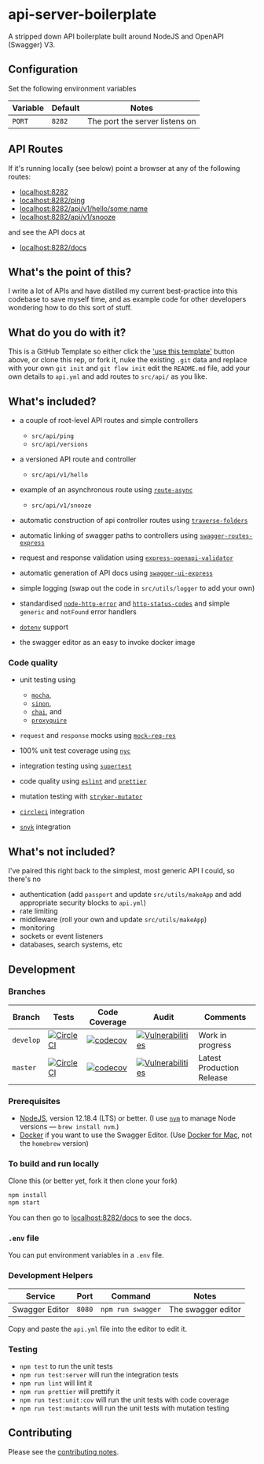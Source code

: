 # api-server-boilerplate

A stripped down API boilerplate built around NodeJS and OpenAPI (Swagger) V3.

## Configuration

Set the following environment variables

| Variable | Default | Notes                          |
| -------- | ------- | ------------------------------ |
| `PORT`   | `8282`  | The port the server listens on |

## API Routes

If it's running locally (see below) point a browser at any of the following routes:

- [localhost:8282](http://127.0.0.1:8282)
- [localhost:8282/ping](http://127.0.0.1:8282/ping)
- [localhost:8282/api/v1/hello/some name](http://127.0.0.1:8282/api/v1/hello/some%20name)
- [localhost:8282/api/v1/snooze](http://127.0.0.1:8282/api/v1/snooze)

and see the API docs at

- [localhost:8282/docs](http://127.0.0.1:8282/docs)

## What's the point of this?

I write a lot of APIs and have distilled my current best-practice into this codebase to save myself time, and as example code for other developers wondering how to do this sort of stuff.

## What do you do with it?

This is a GitHub Template so either click the ['use this template'](https://github.com/davesag/api-server-boilerplate/generate) button above, or clone this rep, or fork it, nuke the existing `.git` data and replace with your own `git init` and `git flow init` edit the `README.md` file, add your own details to `api.yml` and add routes to `src/api/` as you like.

## What's included?

- a couple of root-level API routes and simple controllers

  - `src/api/ping`
  - `src/api/versions`

- a versioned API route and controller

  - `src/api/v1/hello`

- example of an asynchronous route using [`route-async`](https://github.com/davesag/route-async)

  - `src/api/v1/snooze`

- automatic construction of api controller routes using [`traverse-folders`](https://github.com/davesag/traverse-folders)
- automatic linking of swagger paths to controllers using [`swagger-routes-express`](https://github.com/davesag/swagger-routes-express)
- request and response validation using [`express-openapi-validator`](https://github.com/cdimascio/express-openapi-validator)
- automatic generation of API docs using [`swagger-ui-express`](https://github.com/scottie1984/swagger-ui-express)
- simple logging (swap out the code in `src/utils/logger` to add your own)
- standardised [`node-http-error`](https://github.com/carsondarling/node-http-error) and [`http-status-codes`](https://github.com/prettymuchbryce/http-status-codes) and simple `generic` and `notFound` error handlers
- [`dotenv`](https://github.com/motdotla/dotenv) support
- the swagger editor as an easy to invoke docker image

### Code quality

- unit testing using

  - [`mocha`](https://mochajs.org),
  - [`sinon`](https://sinonjs.org),
  - [`chai`](https://www.chaijs.com), and
  - [`proxyquire`](https://github.com/thlorenz/proxyquire)

- `request` and `response` mocks using [`mock-req-res`](https://github.com/davesag/mock-req-res)
- 100% unit test coverage using [`nyc`](https://github.com/istanbuljs/nyc)
- integration testing using [`supertest`](https://github.com/visionmedia/supertest)
- code quality using [`eslint`](https://eslint.org) and [`prettier`](https://prettier.io)
- mutation testing with [`stryker-mutator`](https://stryker-mutator.io)
- [`circleci`](https://circleci.com) integration
- [`snyk`](https://snyk.io) integration

## What's not included?

I've paired this right back to the simplest, most generic API I could, so there's no

- authentication (add `passport` and update `src/utils/makeApp` and add appropriate security blocks to `api.yml`)
- rate limiting
- middleware (roll your own and update `src/utils/makeApp`)
- monitoring
- sockets or event listeners
- databases, search systems, etc

## Development

### Branches

<!-- prettier-ignore -->
| Branch | Tests | Code Coverage | Audit | Comments |
| ------ | ----- | ------------- | ----- | -------- |
| `develop` | [![CircleCI](https://circleci.com/gh/davesag/api-server-boilerplate/tree/develop.svg?style=svg)](https://circleci.com/gh/davesag/api-server-boilerplate/tree/develop) | [![codecov](https://codecov.io/gh/davesag/api-server-boilerplate/branch/develop/graph/badge.svg)](https://codecov.io/gh/davesag/api-server-boilerplate) | [![Vulnerabilities](https://snyk.io/test/github/davesag/api-server-boilerplate/develop/badge.svg)](https://snyk.io/test/github/davesag/api-server-boilerplate/develop) | Work in progress |
| `master`  | [![CircleCI](https://circleci.com/gh/davesag/api-server-boilerplate/tree/master.svg?style=svg)](https://circleci.com/gh/davesag/api-server-boilerplate/tree/master) | [![codecov](https://codecov.io/gh/davesag/api-server-boilerplate/branch/master/graph/badge.svg)](https://codecov.io/gh/davesag/api-server-boilerplate) | [![Vulnerabilities](https://snyk.io/test/github/davesag/api-server-boilerplate/master/badge.svg)](https://snyk.io/test/github/davesag/api-server-boilerplate/master) | Latest Production Release |

### Prerequisites

- [NodeJS](htps://nodejs.org), version 12.18.4 (LTS) or better. (I use [`nvm`](https://github.com/creationix/nvm) to manage Node versions — `brew install nvm`.)
- [Docker](https://www.docker.com) if you want to use the Swagger Editor. (Use [Docker for Mac](https://docs.docker.com/docker-for-mac/), not the `homebrew` version)

### To build and run locally

Clone this (or better yet, fork it then clone your fork)

```sh
npm install
npm start
```

You can then go to [localhost:8282/docs](http://127.0.0.1:8282/docs) to see the docs.

### `.env` file

You can put environment variables in a `.env` file.

### Development Helpers

| Service        | Port   | Command           | Notes              |
| -------------- | ------ | ----------------- | ------------------ |
| Swagger Editor | `8080` | `npm run swagger` | The swagger editor |

Copy and paste the `api.yml` file into the editor to edit it.

### Testing

- `npm test` to run the unit tests
- `npm run test:server` will run the integration tests
- `npm run lint` will lint it
- `npm run prettier` will prettify it
- `npm run test:unit:cov` will run the unit tests with code coverage
- `npm run test:mutants` will run the unit tests with mutation testing

## Contributing

Please see the [contributing notes](CONTRIBUTING.md).
